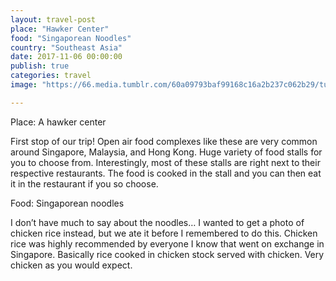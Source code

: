 ```yaml
---
layout: travel-post
place: "Hawker Center"
food: "Singaporean Noodles"
country: "Southeast Asia"
date: 2017-11-06 00:00:00
publish: true
categories: travel
image: "https://66.media.tumblr.com/60a09793baf99168c16a2b237c062b29/tumblr_p0t7n9Sk6J1wkhtd7o1_1280.jpg"

---
```


Place: A hawker center

First stop of our trip! Open air food complexes like these are very common around Singapore, Malaysia, and Hong Kong. Huge variety of food stalls for you to choose from. Interestingly, most of these stalls are right next to their respective restaurants. The food is cooked in the stall and you can then eat it in the restaurant if you so choose.

Food: Singaporean noodles

I don’t have much to say about the noodles… I wanted to get a photo of chicken rice instead, but we ate it before I remembered to do this. Chicken rice was highly recommended by everyone I know that went on exchange in Singapore. Basically rice cooked in chicken stock served with chicken. Very chicken as you would expect.
